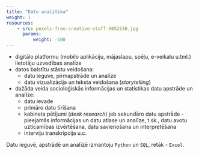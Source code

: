 ```yaml
---
title: "Datu analītika"
weight: 1
resources:
    - src: pexels-free-creative-stuff-5052530.jpg
      params:
          weight: -100
---
```


- digitālo platformu (mobilo aplikāciju, mājaslapu, spēļu, e-veikalu u.tml.) lietotāju uzvedības analīze
- datos balstītu stāstu veidošana:
	- datu ieguve, pirmapstrāde un analīze
	- datu vizualizācija un teksta veidošana (*storytelling*)
- dažāda veida socioloģiskās informācijas un statistikas datu apstrāde un analīze:
	- datu ievade
	- primāro datu tīrīšana
	- kabineta pētījumi (*desk research*) jeb sekundāro datu apstrāde - pieejamās informācijas un datu atlase un analīze, t.sk., datu avotu uzticamības izvērtēšana, datu savienošana un interpretēšana
	- interviju transkripcija u.c.

Datu ieguvē, apstrādē un analīzē izmantoju `Python` un `SQL`, retāk - `Excel`. 

